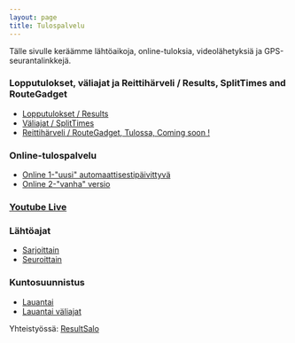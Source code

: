 ```yaml
---
layout: page
title: Tulospalvelu
---
```


Tälle sivulle keräämme lähtöaikoja, online-tuloksia, videolähetyksiä ja GPS-seurantalinkkejä.

### Lopputulokset, väliajat ja Reittihärveli / Results, SplitTimes and RouteGadget
* [Lopputulokset / Results](https://finnspring2019.eu/tulokset_henk.html)
* [Väliajat / SplitTimes](https://finnspring2019.eu/emitajat.html)
* [Reittihärveli / RouteGadget, Tulossa, Coming soon !](http://av.nettirasia.com/reitti/cgi-bin/reitti.cgi)

### Online-tulospalvelu
* [Online 1-"uusi" automaattisestipäivittyvä](https://online4.tulospalvelu.fi/tulokset-new/fi/2019_fs/)
* [Online 2-"vanha" versio](https://online4.tulospalvelu.fi/tulokset/fi/2019_fs/)

### [Youtube Live](https://www.youtube.com/watch?v=kQ14N4Kcg3k)

### Lähtöajat

 * [Sarjoittain](https://finnspring2019.eu/lahtolista_sarja.html)
 * [Seuroittain](https://finnspring2019.eu/lahtolista_seura.html)

### Kuntosuunnistus

 * [Lauantai](kuntotuloksetlauantai.html)
 * [Lauantai väliajat](kuntovaliajatlauantai.html)


Yhteistyössä: [ResultSalo](https://resultsalo.fi/)
